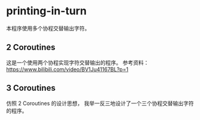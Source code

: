 # printing-in-turn
本程序使用多个协程交替输出字符。

## 2 Coroutines
这是一个使用两个协程实现字符交替输出的程序。
参考资料： https://www.bilibili.com/video/BV1Ju41167BL?p=1

## 3 Coroutines
仿照 2 Coroutines 的设计思想， 我举一反三地设计了一个三个协程交替输出字符的程序。
